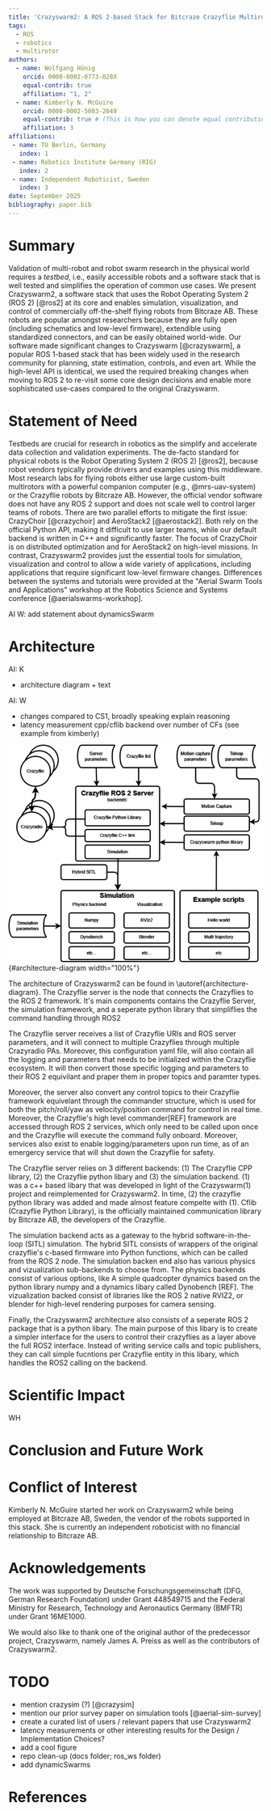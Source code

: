 ```yaml
---
title: 'Crazyswarm2: A ROS 2-based Stack for Bitcraze Crazyflie Multirotor Robots'
tags:
  - ROS
  - robotics
  - multirotor
authors:
  - name: Wolfgang Hönig
    orcid: 0000-0002-0773-028X
    equal-contrib: true
    affiliation: "1, 2"
  - name: Kimberly N. McGuire 
    orcid: 0000-0002-5003-2049
    equal-contrib: true # (This is how you can denote equal contributions between multiple authors)
    affiliation: 3
affiliations:
 - name: TU Berlin, Germany
   index: 1
 - name: Robotics Institute Germany (RIG)
   index: 2
 - name: Independent Roboticist, Sweden
   index: 3
date: September 2025
bibliography: paper.bib
---
```


<!-- Compile using:

docker run --rm --volume $PWD:/data --user $(id -u):$(id -g) --env JOURNAL=joss openjournals/inara
-->

<!-- Relevant JOSS example papers:

- https://joss.theoj.org/papers/10.21105/joss.07481
- https://joss.theoj.org/papers/10.21105/joss.07473
- https://joss.theoj.org/papers/10.21105/joss.06771
- https://joss.theoj.org/papers/10.21105/joss.05647
-->

# Summary

Validation of multi-robot and robot swarm research in the physical world requires a *testbed*, i.e., easily accessible robots and a software stack that is well tested and simplifies the operation of common use cases.
We present Crazyswarm2, a software stack that uses the Robot Operating System 2 (ROS 2) [@ros2] at its core and enables simulation, visualization, and control of commercially off-the-shelf flying robots from Bitcraze AB.
These robots are popular amongst researchers because they are fully open (including schematics and low-level firmware), extendible using standardized connectors, and can be easily obtained world-wide.
Our software made significant changes to Crazyswarm [@crazyswarm], a popular ROS 1-based stack that has been widely used in the research community for planning, state estimation, controls, and even art.
While the high-level API is identical, we used the required breaking changes when moving to ROS 2 to re-visit some core design decisions and enable more sophisticated use-cases compared to the original Crazyswarm.

# Statement of Need

Testbeds are crucial for research in robotics as the simplify and accelerate data collection and validation experiments.
The de-facto standard for physical robots is the Robot Operating System 2 (ROS 2) [@ros2], because robot vendors typically provide drivers and examples using this middleware. 
Most research labs for flying robots either use large custom-built multirotors with a powerful companion computer (e.g., @mrs-uav-system) or the Crazyflie robots by Bitcraze AB.
However, the official vendor software does not have any ROS 2 support and does not scale well to control larger teams of robots.
There are two parallel efforts to mitigate the first issue: CrazyChoir [@crazychoir] and AeroStack2 [@aerostack2]. Both rely on the official Python API, making it difficult to use larger teams, while our default backend is written in C++ and significantly faster. The focus of CrazyChoir is on distributed optimization and for AeroStack2 on high-level missions. In contrast, Crazyswarm2 provides just the essential tools for simulation, visualization and control to allow a wide variety of applications, including applications that require significant low-level firmware changes. Differences between the systems and tutorials were provided at the "Aerial Swarm Tools and Applications" workshop at the Robotics Science and Systems conference [@aerialswarms-workshop].

AI W: add statement about dynamicsSwarm

<!-- # Design and Implementation Choices -->
# Architecture


<!-- optional, but might be interesting and is something that the RobotDART paper has -->

AI: K
  - architecture diagram + text

AI: W
  - changes compared to CS1, broadly speaking explain reasoning
  - latency measurement cpp/cflib backend over number of CFs (see example from kimberly)


![Architecture of Crazyswarm2](architecture.png){#architecture-diagram width="100%"}

The architecture of Crazyswarm2 can be found in \autoref{architecture-diagram}. The Crazyflie server is the node that connects the Crazyflies to the ROS 2 framework. It's main components contains the Crazyflie Server, the simulation framework, and a seperate python library that simpliflies the command handling through ROS2

The Crazyflie server receives a list of Crazyflie URIs and ROS server parameters, and it will connect to multiple Crazyflies through multiple Crazyradio PAs. Moreover, this configuration yaml file, will also contain all the logging and parameters that needs to be initialized within the Crazyflie ecosystem. It will then convert those specific logging and parameters to their ROS 2 equivilant and praper them in proper topics and paramter types. 

Moreover, the server also convert any control topics to their Crazyflie framework equivelant through the commander structure, which is used for both the pitch/roll/yaw as velocity/position command for control in real time. Moreover, the Crazyflie's high level commander[REF] framework are accessed through ROS 2 services, which only need to be called upon once and the Crazyflie will execute the command fully onboard. Moreover, services also exist to enable logging/parameters upon run time, as of an emergercy service that will shut down the Crazyflie for safety.

The Crazyflie server relies on 3 different backends: (1) The Crazyflie CPP library, (2) the Crazyflie python libary and (3) the simulation backend. (1) was a c++ based libary that was developed in light of the Crazyswarm(1) project and reimplemented for Crazyswarm2. In time, (2) the crazyflie python library was added and made almost feature compelte with (1). Cflib (Crazyflie Python Library), is the officially maintained communication library by Bitcraze AB, the developers of the Crazyflie.

 The simulation backend acts as a gateway to the hybrid software-in-the-loop (SITL) simulation. The hybrid SITL consists of wrappers of the original crazyflie's c-based firmware into Python functions, which can be called from the ROS 2 node. The simulation backen end also has various physics and vizualization sub-backends to choose from. The physics backends consist of various options, like A simple quadcopter dynamics based on the python library numpy and a dynamics libary called Dynobench [REF]. The vizualization backed consist of libraries like the ROS 2 native RVIZ2, or blender for high-level rendering purposes for camera sensing. 

 Finally, the Crazyswarm2 architecture also consists of a seperate ROS 2 package that is a python libary. The main purpose of this libary is to create a simpler interface for the users to control their crazyflies as a layer above the full ROS2 interface. Instead of writing service calls and topic publishers, they can call simple fucntions per Crazyflie entity in this libary, which handles the ROS2 calling on the backend.




# Scientific Impact

<!-- optional, perhaps better suited to integrate into the statement of need? Essentially, we want to already list "users" here -->

WH

# Conclusion and Future Work

# Conflict of Interest

Kimberly N. McGuire started her work on Crazyswarm2 while being employed at Bitcraze AB, Sweden, the vendor of the robots supported in this stack. She is currently an independent roboticist with no financial relationship to Bitcraze AB.

# Acknowledgements

The work was supported by Deutsche Forschungsgemeinschaft (DFG, German Research Foundation) under Grant 448549715 and the Federal Ministry for Research, Technology and Aeronautics Germany (BMFTR) under Grant 16ME1000.

We would also like to thank one of the original author of the predecessor project, Crazyswarm, namely James A. Preiss as well as the contributors of Crazyswarm2.

# TODO

- mention crazysim (?) [@crazysim]
- mention our prior survey paper on simulation tools [@aerial-sim-survey]
- create a curated list of users / relevant papers that use Crazyswarm2
- latency measurements or other interesting results for the Design / Implementation Choices?
- add a cool figure
- repo clean-up (docs folder; ros_ws folder)
- add dynamicSwarms

# References